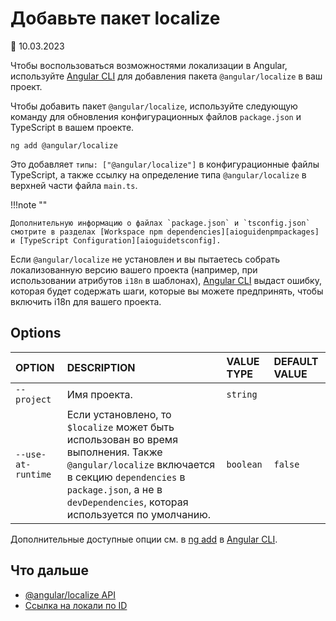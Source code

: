 # Добавьте пакет localize

:date: 10.03.2023

Чтобы воспользоваться возможностями локализации в Angular, используйте [Angular CLI][aioclimain] для добавления пакета `@angular/localize` в ваш проект.

Чтобы добавить пакет `@angular/localize`, используйте следующую команду для обновления конфигурационных файлов `package.json` и TypeScript в вашем проекте.

```
ng add @angular/localize
```

Это добавляет `типы: ["@angular/localize"]` в конфигурационные файлы TypeScript, а также ссылку на определение типа `@angular/localize` в верхней части файла `main.ts`.

!!!note ""

    Дополнительную информацию о файлах `package.json` и `tsconfig.json` смотрите в разделах [Workspace npm dependencies][aioguidenpmpackages] и [TypeScript Configuration][aioguidetsconfig].

Если `@angular/localize` не установлен и вы пытаетесь собрать локализованную версию вашего проекта (например, при использовании атрибутов `i18n` в шаблонах), [Angular CLI][aioclimain] выдаст ошибку, которая будет содержать шаги, которые вы можете предпринять, чтобы включить i18n для вашего проекта.

## Options

| OPTION             | DESCRIPTION                                                                                                                                                                                                              | VALUE TYPE | DEFAULT VALUE |
| :----------------- | :----------------------------------------------------------------------------------------------------------------------------------------------------------------------------------------------------------------------- | :--------- | :------------ |
| `--project`        | Имя проекта.                                                                                                                                                                                                             | `string`   |               |
| `--use-at-runtime` | Если установлено, то `$localize` может быть использован во время выполнения. Также `@angular/localize` включается в секцию `dependencies` в `package.json`, а не в `devDependencies`, которая используется по умолчанию. | `boolean`  | `false`       |

Дополнительные доступные опции см. в [ng add][aiocliadd] в [Angular CLI][aioclimain].

## Что дальше

-   [@angular/localize API][aioapilocalize]
-   [Ссылка на локали по ID][aioguidei18ncommonlocaleid]

[aioclimain]: https://angular.io/cli
[aioguidei18ncommonlocaleid]: i18n-common-locale-id.md
[aioguidenpmpackages]: npm-packages.md
[aioguidetsconfig]: typescript-configuration.md
[aiocliadd]: https://angular.io/cli/add
[aioapilocalize]: https://angular.io/api/localize

